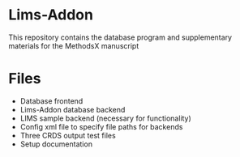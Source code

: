# Lims-Addon
This repository contains the database program and supplementary materials for the MethodsX manuscript

# Files
* Database frontend
* Lims-Addon database backend
* LIMS sample backend (necessary for functionality)
* Config xml file to specify file paths for backends
* Three CRDS output test files
* Setup documentation
